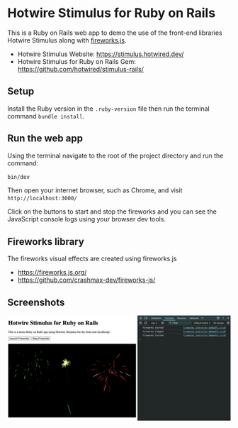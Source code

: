 # Hotwire Stimulus for Ruby on Rails

This is a Ruby on Rails web app to demo the use of the front-end libraries Hotwire Stimulus along with [fireworks.js](https://fireworks.js.org/).

- Hotwire Stimulus Website: https://stimulus.hotwired.dev/
- Hotwire Stimulus for Ruby on Rails Gem: https://github.com/hotwired/stimulus-rails/

## Setup

Install the Ruby version in the `.ruby-version` file then run the terminal command `bundle install`.

## Run the web app

Using the terminal navigate to the root of the project directory and run the command:

```sh
bin/dev
```

Then open your internet browser, such as Chrome, and visit `http://localhost:3000/`

Click on the buttons to start and stop the fireworks and you can see the JavaScript console logs using your browser dev tools.

## Fireworks library

The fireworks visual effects are created using fireworks.js

- https://fireworks.js.org/
- https://github.com/crashmax-dev/fireworks-js/

## Screenshots

![Hotwire Stimulus with Fireworks.js](/screenshots/screenshot-hotwire-stimulus-with-fireworks-js.png)
